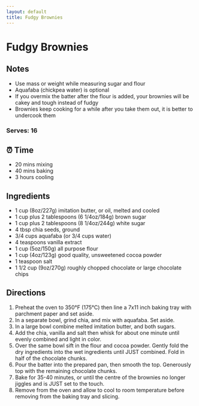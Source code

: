 ```yaml
---
layout: default
title: Fudgy Brownies
---
```


# Fudgy Brownies

## Notes
- Use mass or weight while measuring sugar and flour
- Aquafaba (chickpea water) is optional
- If you overmix the batter after the flour is added, your brownies will be cakey and tough instead of fudgy
- Brownies keep cooking for a while after you take them out, it is better to undercook them

### Serves: 16

## ⏰ Time

- 20 mins mixing
- 40 mins baking
- 3 hours cooling

## Ingredients

- 1 cup (8oz/227g) imitation butter, or oil, melted and cooled
- 1 cup plus 2 tablespoons (6 1/4oz/184g) brown sugar
- 1 cup plus 2 tablespoons (8 1/4oz/244g) white sugar
- 4 tbsp chia seeds, ground
- 3/4 cups aquafaba (or 3/4 cups water)
- 4 teaspoons vanilla extract
- 1 cup (5oz/150g) all purpose flour
- 1 cup (4oz/123g) good quality, unsweetened cocoa powder
- 1 teaspoon salt
- 1 1/2 cup (9oz/270g) roughly chopped chocolate or large chocolate chips

## Directions

1. Preheat the oven to 350°F (175°C) then line a 7x11 inch baking tray with parchment paper and set aside.
1. In a separate bowl, grind chia, and mix with aquafaba. Set aside.
1. In a large bowl combine melted imitation butter, and both sugars.
1. Add the chia, vanilla and salt then whisk for about one minute until evenly combined and light in color.
1. Over the same bowl sift in the flour and cocoa powder. Gently fold the dry ingredients into the wet ingredients until JUST combined. Fold in half of the chocolate chunks.
1. Pour the batter into the prepared pan, then smooth the top. Generously top with the remaining chocolate chunks.
1. Bake for 35-40 minutes, or until the centre of the brownies no longer jiggles and is JUST set to the touch.
1. Remove from the oven and allow to cool to room temperature before removing from the baking tray and slicing.
